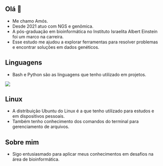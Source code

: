 ## Olá 👋
- Me chamo Amós.
- Desde 2021 atuo com NGS e genômica.
- A pós-graduação em bioinformática no Instituto Israelita Albert Einstein foi um marco na carreira.
- Esse estudo me ajudou a explorar ferramentas para resolver problemas e encontrar soluções em dados genéticos.

## Linguagens 
- Bash e Python são as linguagens que tenho utilizado em projetos.
<img src="https://www.python.org/static/community_logos/python-logo-master-v3-TM.png"/>

## Linux 
- A distribuição Ubuntu do Linux é a que tenho utilizado para estudos e em dispositivos pessoais.
- Também tenho conhecimento dos comandos do terminal para gerenciamento de arquivos.

## Sobre mim
- Sigo entusiasmado para aplicar meus conhecimentos em desafios na área de bioinformática.
